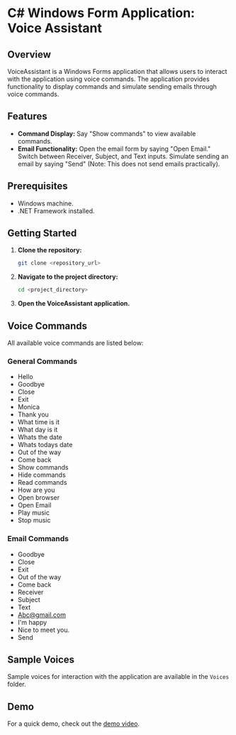 # C# Windows Form Application: Voice Assistant

## Overview
VoiceAssistant is a Windows Forms application that allows users to interact with the application using voice commands. The application provides functionality to display commands and simulate sending emails through voice commands.

## Features
- **Command Display:** Say "Show commands" to view available commands.
- **Email Functionality:** Open the email form by saying "Open Email." Switch between Receiver, Subject, and Text inputs. Simulate sending an email by saying "Send" (Note: This does not send emails practically).

## Prerequisites
- Windows machine.
- .NET Framework installed.

## Getting Started
1. **Clone the repository:**
    ```bash
    git clone <repository_url>
    ```
2. **Navigate to the project directory:**
    ```bash
    cd <project_directory>
    ```
3. **Open the VoiceAssistant application.**

## Voice Commands
All available voice commands are listed below:

### General Commands
- Hello
- Goodbye
- Close
- Exit
- Monica
- Thank you
- What time is it
- What day is it
- Whats the date
- Whats todays date
- Out of the way
- Come back
- Show commands
- Hide commands
- Read commands
- How are you
- Open browser
- Open Email
- Play music
- Stop music

### Email Commands
- Goodbye
- Close
- Exit
- Out of the way
- Come back
- Receiver
- Subject
- Text
- Abc@gmail.com
- I'm happy
- Nice to meet you.
- Send

## Sample Voices
Sample voices for interaction with the application are available in the `Voices` folder.

## Demo
For a quick demo, check out the [demo video](https://raw.githubusercontent.com/ElliotOne/Bachelor-Projects-Portfolio/main/8.Fundamentals-of%20Language-and-Speech-Processing-Module/2.VoiceAssistant/demo/demo.mp4).
